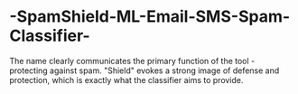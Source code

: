 # -SpamShield-ML-Email-SMS-Spam-Classifier-
The name clearly communicates the primary function of the tool - protecting against spam. "Shield" evokes a strong image of defense and protection, which is exactly what the classifier aims to provide.
